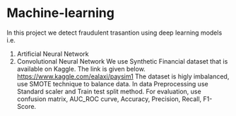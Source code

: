 # Machine-learning
In this project we detect fraudulent trasantion using deep learning models i.e.
1. Artificial Neural Network
2. Convolutional Neural Network
We use Synthetic Financial dataset that is available on Kaggle. 
The link is given below.
https://www.kaggle.com/ealaxi/paysim1
The dataset is higly imbalanced, use SMOTE technique to balance data.
In data Preprocessing use Standard scaler and Train test split method.
For evaluation, use confusion matrix, AUC_ROC curve, Accuracy, Precision, Recall, F1-Score.
